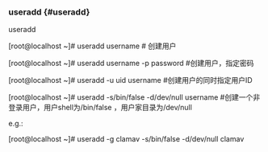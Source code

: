 ### useradd {#useradd}

useradd

[root@localhost ~]# useradd                    username                                         # 创建用户

[root@localhost ~]# useradd                    username            -p password        #创建用户，指定密码  

[root@localhost ~]# useradd    -u  uid     username                                          #创建用户的同时指定用户ID

[root@localhost ~]# useradd  -s/bin/false  -d/dev/null   username     #创建一个非登录用户，用户shell为/bin/false ，用户家目录为/dev/null

e.g.:

[root@localhost ~]# useradd -g clamav -s/bin/false -d/dev/null clamav